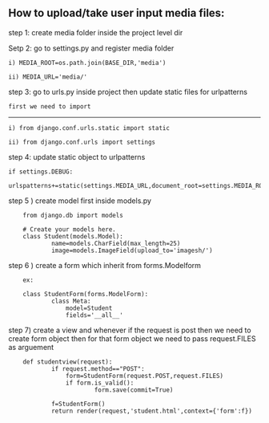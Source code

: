 How to upload/take user input media files:
----------------------------------------

step 1: create media folder inside the project level dir

Setp 2: go to settings.py and register media folder

	i) MEDIA_ROOT=os.path.join(BASE_DIR,'media')

	ii) MEDIA_URL='media/'

step 3: go to urls.py inside project then update static files for urlpatterns

	first we need to import 
------------------------------------
	i) from django.conf.urls.static import static 

	ii) from django.conf.urls import settings

step 4: update static object to urlpatterns

	if settings.DEBUG:
		urlspatterns+=static(settings.MEDIA_URL,document_root=settings.MEDIA_ROOT)


step 5 ) create model first inside models.py
		
		from django.db import models

		# Create your models here.
		class Student(models.Model):
    			name=models.CharField(max_length=25)
    			image=models.ImageField(upload_to='imagesh/')
			

step 6 ) create a form which inherit from forms.Modelform
		
		ex:
		
		class StudentForm(forms.ModelForm):
    			class Meta:
        			model=Student
        			fields='__all__'

step 7) create a view  and whenever if the request is post then we need to create form object then for that form object we need to pass request.FILES as arguement

		def studentview(request):
    			if request.method=="POST":
        			form=StudentForm(request.POST,request.FILES)
        			if form.is_valid():
            				form.save(commit=True)
    
    			f=StudentForm()
    			return render(request,'student.html',context={'form':f})
